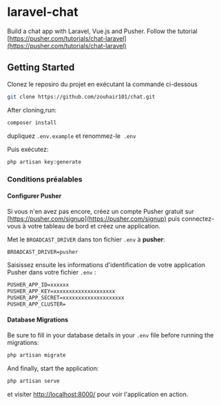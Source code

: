 # laravel-chat

Build a chat app with Laravel, Vue.js and Pusher. Follow the tutorial [https://pusher.com/tutorials/chat-laravel](https://pusher.com/tutorials/chat-laravel)

## Getting Started

Clonez le reposiro du projet en exécutant la commande ci-dessous

```bash
git clone https://github.com/zouhair101/chat.git
```

After cloning,run:

```bash
composer install
```

dupliquez `.env.example` et renommez-le` .env`

Puis exécutez:

```bash
php artisan key:generate
```

### Conditions préalables

#### Configurer Pusher

Si vous n'en avez pas encore, créez un compte Pusher gratuit sur [https://pusher.com/signup](https://pusher.com/signup) puis connectez-vous à votre tableau de bord et créez une application.

Met le `BROADCAST_DRIVER` dans ton fichier `.env`  à **pusher**:

```txt
BROADCAST_DRIVER=pusher
```

Saisissez ensuite les informations d'identification de votre application Pusher dans votre fichier `.env` :

```txt
PUSHER_APP_ID=xxxxxx
PUSHER_APP_KEY=xxxxxxxxxxxxxxxxxxxx
PUSHER_APP_SECRET=xxxxxxxxxxxxxxxxxxxx
PUSHER_APP_CLUSTER=
```

#### Database Migrations

Be sure to fill in your database details in your `.env` file before running the migrations:

```bash
php artisan migrate
```

And finally, start the application:

```bash
php artisan serve
```

et visiter [http://localhost:8000/](http://localhost:8000/) pour voir l'application en action.



